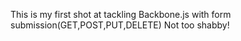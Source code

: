 This is my first shot at tackling Backbone.js with form submission(GET,POST,PUT,DELETE)
	Not too shabby!

